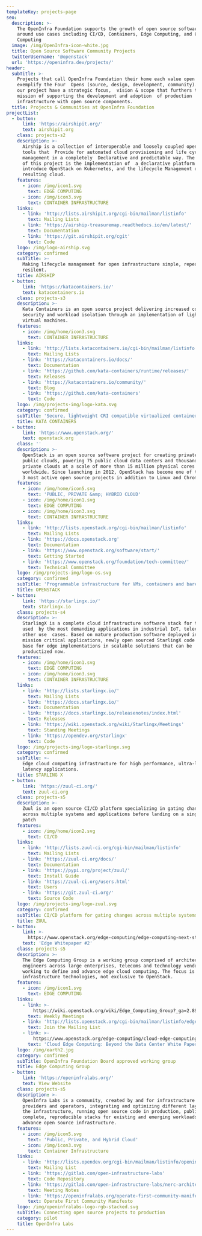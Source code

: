 ```yaml
---
templateKey: projects-page
seo:
  description: >-
    The OpenInfra Foundation supports the growth of open source software projects and communities
    around use cases including CI/CD, Containers, Edge Computing, and Cloud
    Computing
  image: /img/OpenInfra-icon-white.jpg
  title: Open Source Software Community Projects
  twitterUsername: '@openstack'
  url: 'https://openinfra.dev/projects/'
header:
  subTitle: >-
    Projects that call OpenInfra Foundation their home each value open collaboration and
    exemplify the Four  Opens (source, design, development, community). All of
    our project have a strategic focus,  vision & scope that furthers the OpenInfra Foundation
    mission of supporting the development and adoption  of production
    infrastructure with open source components.
  title: Projects & Communities at OpenInfra Foundation
projectList:
  - button:
      link: 'https://airshipit.org/'
      text: airshipit.org
    class: projects-s2
    description: >-
      Airship is a collection of interoperable and loosely coupled open source
      tools that  Provide for automated cloud provisioning and life cycle
      management in a completely  Declarative and predictable way. The focus
      of this project is the implementation of  a declarative platform to
      introduce OpenStack on Kubernetes, and the lifecycle Management of the
      resulting cloud.
    features:
      - icon: /img/icon1.svg
        text: EDGE COMPUTING
      - icon: /img/icon3.svg
        text: CONTAINER INFRASTRUCTURE
    links:
      - link: 'http://lists.airshipit.org/cgi-bin/mailman/listinfo'
        text: Mailing Lists
      - link: 'https://airship-treasuremap.readthedocs.io/en/latest/'
        text: Documentation
      - link: 'https://git.airshipit.org/cgit'
        text: Code
    logo: /img/logo-airship.svg
    category: confirmed
    subTitle: >-
      Making lifecycle management for open infrastructure simple, repeatable &
      resilent.
    title: AIRSHIP
  - button:
      link: 'https://katacontainers.io/'
      text: katacontainers.io
    class: projects-s3
    description: >-
      Kata Containers is an open source project delivering increased container
      security and workload isolation through an implementation of lightweight
      virtual machines.
    features:
      - icon: /img/home/icon3.svg
        text: CONTAINER INFRASTRUCTURE
    links:
      - link: 'http://lists.katacontainers.io/cgi-bin/mailman/listinfo'
        text: Mailing Lists
      - link: 'https://katacontainers.io/docs/'
        text: Documentation
      - link: 'https://github.com/kata-containers/runtime/releases/'
        text: Releases
      - link: 'https://katacontainers.io/community/'
        text: Blog
      - link: 'https://github.com/kata-containers'
        text: Code
    logo: /img/projects-img/logo-kata.svg
    category: confirmed
    subTitle: 'Secure, lightweight CRI compatible virtualized containers.'
    title: KATA CONTAINERS
  - button:
      link: 'https://www.openstack.org/'
      text: openstack.org
    class: ''
    description: >-
      OpenStack is an open source software project for creating private and
      public clouds, powering 75 public cloud data centers and thousands of
      private clouds at a scale of more than 15 million physical cores
      worldwide. Since launching in 2012, OpenStack has become one of the top
      3 most active open source projects in addition to Linux and Chromium. 
    features:
      - icon: /img/home/icon5.svg
        text: 'PUBLIC, PRIVATE &amp; HYBRID CLOUD'
      - icon: /img/home/icon1.svg
        text: EDGE COMPUTING
      - icon: /img/home/icon3.svg
        text: CONTAINER INFRASTRUCTURE
    links:
      - link: 'http://lists.openstack.org/cgi-bin/mailman/listinfo'
        text: Mailing Lists
      - link: 'https://docs.openstack.org'
        text: Documentation
      - link: 'https://www.openstack.org/software/start/'
        text: Getting Started
      - link: 'https://www.openstack.org/foundation/tech-committee/'
        text: Technical Committee
    logo: /img/projects-img/logo-os.svg
    category: confirmed
    subTitle: 'Programmable infrastructure for VMs, containers and bare metal.'
    title: OPENSTACK
  - button:
      link: 'https://starlingx.io/'
      text: starlingx.io
    class: projects-s4
    description: >-
      StarlingX is a complete cloud infrastructure software stack for the edge
      used  by the most demanding applications in industrial IoT, telecom, and
      other use  cases. Based on mature production software deployed in
      mission critical applications, newly open sourced StarlingX code is the
      base for edge implementations in scalable solutions that can be
      productized now. 
    features:
      - icon: /img/home/icon1.svg
        text: EDGE COMPUTING
      - icon: /img/home/icon3.svg
        text: CONTAINER INFRASTRUCTURE
    links:
      - link: 'http://lists.starlingx.io/'
        text: Mailing Lists
      - link: 'https://docs.starlingx.io/'
        text: Documentation
      - link: 'https://docs.starlingx.io/releasenotes/index.html'
        text: Releases
      - link: 'https://wiki.openstack.org/wiki/Starlingx/Meetings'
        text: Standing Meetings
      - link: 'https://opendev.org/starlingx'
        text: Code
    logo: /img/projects-img/logo-starlingx.svg
    category: confirmed
    subTitle: >-
      Edge cloud computing infrastructure for high performance, ultra-low
      latency applications.
    title: STARLING X
  - button:
      link: 'https://zuul-ci.org/'
      text: zuul-ci.org
    class: projects-s5
    description: >-
      Zuul is an open source CI/CD platform specializing in gating changes
      across multiple systems and applications before landing on a single
      patch
    features:
      - icon: /img/home/icon2.svg
        text: CI/CD
    links:
      - link: 'http://lists.zuul-ci.org/cgi-bin/mailman/listinfo'
        text: Mailing Lists
      - link: 'https://zuul-ci.org/docs/'
        text: Documentation
      - link: 'https://pypi.org/project/zuul/'
        text: Install Guide
      - link: 'https://zuul-ci.org/users.html'
        text: Users
      - link: 'https://git.zuul-ci.org/'
        text: Source Code
    logo: /img/projects-img/logo-zuul.svg
    category: confirmed
    subTitle: CI/CD platform for gating changes across multiple systems/repos.
    title: ZUUL
  - button:
      link: >-
        https://www.openstack.org/edge-computing/edge-computing-next-steps-in-architecture-design-and-testing
      text: 'Edge Whitepaper #2'
    class: projects-s5
    description: >-
      The Edge Computing Group is a working group comprised of architects and
      engineers across large enterprises, telecoms and technology vendors
      working to define and advance edge cloud computing. The focus is open
      infrastructure technologies, not exclusive to OpenStack.
    features:
      - icon: /img/icon1.svg
        text: EDGE COMPUTING
    links:
      - link: >-
          https://wiki.openstack.org/wiki/Edge_Computing_Group?_ga=2.89217689.361772780.1598227486-61533541.1515512744
        text: Weekly Meetings
      - link: 'http://lists.openstack.org/cgi-bin/mailman/listinfo/edge-computing'
        text: Join the Mailing List
      - link: >-
          https://www.openstack.org/edge-computing/cloud-edge-computing-beyond-the-data-center?lang=en_US
        text: 'Cloud Edge Computing: Beyond the Data Center White Paper'
    logo: /img/earth2.jpg
    category: confirmed
    subTitle: OpenInfra Foundation Board approved working group
    title: Edge Computing Group
  - button:
      link: 'https://openinfralabs.org/'
      text: View Website
    class: projects-s5
    description: >-
      OpenInfra Labs is a community, created by and for infrastructure
      providers and operators, integrating and optimizing different layers of
      the infrastructure, running open source code in production, publishing
      complete, reproducible stacks for existing and emerging workloads, to
      advance open source infrastructure.
    features:
      - icon: /img/icon5.svg
        text: 'Public, Private, and Hybrid Cloud'
      - icon: /img/icon3.svg
        text: Container Infrastructure
    links:
      - link: 'http://lists.opendev.org/cgi-bin/mailman/listinfo/openinfralabs'
        text: Mailing List
      - link: 'https://gitlab.com/open-infrastructure-labs'
        text: Code Repository
      - link: 'https://gitlab.com/open-infrastructure-labs/nerc-architecture'
        text: Meeting Notes
      - link: 'https://openinfralabs.org/operate-first-community-manifesto/'
        text: Operate First Community Manifesto
    logo: /img/openinfralabs-logo-rgb-stacked.svg
    subTitle: Connecting open source projects to production
    category: pilot
    title: OpenInfra Labs
---
```


